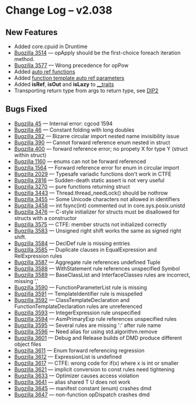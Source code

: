 <h1>Change Log &ndash; v2.038</h1>

<h2 id="new-features">New Features</h2>

* Added core.cpuid in Druntime
* [Bugzilla 3514](/bug/3514) &mdash; opApply should be the first-choice foreach iteration method.
* [Bugzilla 3577](/bug/3577) &mdash; Wrong precedence for opPow
* Added [auto ref functions](/function#auto-ref-functions)
* Added [function template auto ref parameters](/template#auto-ref-parameters)
* Added **isRef**, **isOut** and **isLazy** to [__traits](/traits)
* Transporting return type from args to return type, see
  [DIP2](http://wiki.dlang.org/DIP2)

<h2 id="bugs-fixed">Bugs Fixed</h2>

* [Bugzilla 45](/bug/45) &mdash; Internal error: cgcod 1594
* [Bugzilla 46](/bug/46) &mdash; Constant folding with long doubles
* [Bugzilla 282](/bug/282) &mdash; Bizarre circular import nested name invisibility issue
* [Bugzilla 390](/bug/390) &mdash; Cannot forward reference enum nested in struct
* [Bugzilla 400](/bug/400) &mdash; forward reference error; no propety X for type Y (struct within struct)
* [Bugzilla 1160](/bug/1160) &mdash; enums can not be forward referenced
* [Bugzilla 1564](/bug/1564) &mdash; Forward reference error for enum in circular import
* [Bugzilla 2029](/bug/2029) &mdash; Typesafe variadic functions don't work in CTFE
* [Bugzilla 2816](/bug/2816) &mdash; Sudden-death static assert is not very useful
* [Bugzilla 3270](/bug/3270) &mdash; pure functions returning struct
* [Bugzilla 3443](/bug/3443) &mdash; Thread.thread_needLock() should be nothrow
* [Bugzilla 3455](/bug/3455) &mdash; Some Unicode characters not allowed in identifiers
* [Bugzilla 3458](/bug/3458) &mdash; int fsync(int) commented out in core.sys.posix.unistd
* [Bugzilla 3476](/bug/3476) &mdash; C-style initializer for structs must be disallowed for structs with a constructor
* [Bugzilla 3575](/bug/3575) &mdash; CTFE: member structs not initialized correctly
* [Bugzilla 3583](/bug/3583) &mdash; Unsigned right shift works the same as signed right shift.
* [Bugzilla 3584](/bug/3584) &mdash; DeclDef rule is missing entries
* [Bugzilla 3585](/bug/3585) &mdash; Duplicate clauses in EqualExpression and RelExpression rules
* [Bugzilla 3587](/bug/3587) &mdash; Aggregate rule references undefined Tuple
* [Bugzilla 3588](/bug/3588) &mdash; WithStatement rule references unspecified Symbol
* [Bugzilla 3589](/bug/3589) &mdash; BaseClassList and InterfaceClasses rules are incorrect, missing ','
* [Bugzilla 3590](/bug/3590) &mdash; FunctionParameterList rule is missing
* [Bugzilla 3591](/bug/3591) &mdash; TemplateIdentifier rule is misspelled
* [Bugzilla 3592](/bug/3592) &mdash; ClassTemplateDeclaration and FunctionTemplateDeclaration rules are unreferenced
* [Bugzilla 3593](/bug/3593) &mdash; IntegerExpression rule unspecified
* [Bugzilla 3594](/bug/3594) &mdash; AsmPrimaryExp rule references unspecified rules
* [Bugzilla 3595](/bug/3595) &mdash; Several rules are missing ':' after rule name
* [Bugzilla 3596](/bug/3596) &mdash; Need alias for using std.algorithm.remove
* [Bugzilla 3601](/bug/3601) &mdash; Debug and Release builds of DMD produce different object files
* [Bugzilla 3611](/bug/3611) &mdash; Enum forward referencing regression
* [Bugzilla 3612](/bug/3612) &mdash; ExpressionList is undefined
* [Bugzilla 3617](/bug/3617) &mdash; CTFE: wrong code for if(x) where x is int or smaller
* [Bugzilla 3621](/bug/3621) &mdash; implicit conversion to const rules need tightening
* [Bugzilla 3633](/bug/3633) &mdash; Optimizer causes access violation
* [Bugzilla 3641](/bug/3641) &mdash; alias shared T U does not work
* [Bugzilla 3645](/bug/3645) &mdash; manifest constant (enum) crashes dmd
* [Bugzilla 3647](/bug/3647) &mdash; non-function opDispatch crashes dmd
